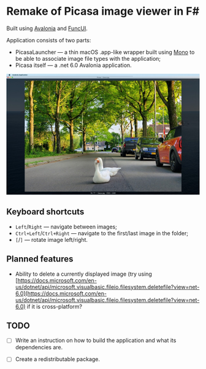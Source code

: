 # Remake of Picasa image viewer in F#

Built using [Avalonia](https://avaloniaui.net/) and [FuncUI](https://github.com/fsprojects/Avalonia.FuncUI).

Application consists of two parts:
- PicasaLauncher — a thin macOS .app-like wrapper built using [Mono](https://www.mono-project.com/) to be able to associate image file types with the application;
- Picasa itself — a .net 6.0 Avalonia application.

![Application screenshot](./images/Picasa-Geese.jpg)

## Keyboard shortcuts

- `Left`/`Right` — navigate between images;
- `Ctrl+Left`/`Ctrl+Right` — navigate to the first/last image in the folder;
- `[`/`]` — rotate image left/right.

## Planned features

- Ability to delete a currently displayed image (try using [https://docs.microsoft.com/en-us/dotnet/api/microsoft.visualbasic.fileio.filesystem.deletefile?view=net-6.0](https://docs.microsoft.com/en-us/dotnet/api/microsoft.visualbasic.fileio.filesystem.deletefile?view=net-6.0) if it is cross-platform?

## TODO

* [ ] Write an instruction on how to build the application and what its dependencies are.
* [ ] Create a redistributable package.

